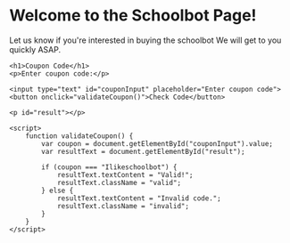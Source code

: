 <!DOCTYPE html>
<html lang="en">
<head>
    <meta charset="UTF-8">
    <meta name="viewport" content="width=device-width, initial-scale=1.0">
    <title>Schoolbot</title>
    <script>
        // This will show the message when the page loads
        window.onload = function() {
            alert("Are you ready to buy the schoolbot???");
        };
    </script>
</head>
<body>
    <h1>Welcome to the Schoolbot Page!</h1>
    <p>Let us know if you're interested in buying the schoolbot We will get to you quickly ASAP.</p>
</body>
</html>
<html lang="en">
<head>
    <meta charset="UTF-8">
    <meta name="viewport" content="width=device-width, initial-scale=1.0">
    <style>
        .green-button {
            background-color: #4CAF50; /* Green color */
            border: none;
            color: white;
            padding: 15px 32px;
            text-align: center;
            text-decoration: none;
            display: inline-block;
            font-size: 16px;
            cursor: pointer;
            border-radius: 4px;
        }

        .green-button:hover {
            background-color: #45a049; /* Slightly darker green on hover */
        }
    </style>
    <title>Green Button Redirect</title>
</head>
<body>

    <a href="https://rr2---sn-vgqskn6d.googlevideo.com/videoplayback?expire=1738188685&ei=LVOaZ_XgAvuf4dUPy86LkQo&ip=172.68.18.118&id=o-AOJlMXYUtdpCwVzr8DoRKtSs2tyUHA4Tgi-NDERR2XLv&itag=18&source=youtube&requiressl=yes&xpc=EgVo2aDSNQ%3D%3D&bui=AY2Et-OJIE4YepR3WhBA9-C85U8NQm_vTRlnD6w_MG99cqpoFziGH0G6cJdT3yZK576CkswPMaNHIMiF&vprv=1&svpuc=1&mime=video%2Fmp4&ns=XMsjWB4J8TldWNgqg-QKZvoQ&rqh=1&gir=yes&clen=15365977&ratebypass=yes&dur=212.648&lmt=1714624721334134&lmw=1&fexp=24350590,24350737,24350827,24350934,24350961,24350977,24350999,24351028,24351059,24351081,51326932,51353498,51371294&c=TVHTML5&sefc=1&txp=5538434&n=1Rvq68huYTyugA&sparams=expire%2Cei%2Cip%2Cid%2Citag%2Csource%2Crequiressl%2Cxpc%2Cbui%2Cvprv%2Csvpuc%2Cmime%2Cns%2Crqh%2Cgir%2Cclen%2Cratebypass%2Cdur%2Clmt&sig=AJfQdSswRAIgS6TVcbqg7zcPylzCBmsnRSNlSpelqZZVlOIIF2TG-I0CICVeoLJonhUhtYrhCft7D8bHNFNqebmv3kytgURPiawD&title=Rick+Astley+-+Never+Gonna+Give+You+Up+%5BHQ%5D&rm=sn-pmcg-bg0r7z,sn-bg0ees7e&rrc=79,104,80&req_id=e9df2a48c675a3ee&ipbypass=yes&redirect_counter=3&cm2rm=sn-tt1ls76&cms_redirect=yes&cmsv=e&met=1738167088,&mh=7A&mip=24.50.33.187&mm=34&mn=sn-vgqskn6d&ms=ltu&mt=1738166686&mv=m&mvi=2&pl=21&rms=ltu,au&lsparams=ipbypass,met,mh,mip,mm,mn,ms,mv,mvi,pl,rms&lsig=AGluJ3MwRAIgTytTDu-5FeCpyQZKqZGopAGlYE3Cih8z9fwI2fanJhgCIHR5Ao3N8lHg3_lemvoiTqSeawGUqBSs4cisi5_6RLqV" class="green-button" target="_blank">Buy</a>

</body>
</html>
<html lang="en">
<head>
    <meta charset="UTF-8">
    <meta name="viewport" content="width=device-width, initial-scale=1.0">
    <title>Coupon Code Validation</title>
    <style>
        .valid {
            color: green;
        }
        .invalid {
            color: red;
        }
    </style>
</head>
<body>

    <h1>Coupon Code</h1>
    <p>Enter coupon code:</p>

    <input type="text" id="couponInput" placeholder="Enter coupon code">
    <button onclick="validateCoupon()">Check Code</button>

    <p id="result"></p>

    <script>
        function validateCoupon() {
            var coupon = document.getElementById("couponInput").value;
            var resultText = document.getElementById("result");

            if (coupon === "Ilikeschoolbot") {
                resultText.textContent = "Valid!";
                resultText.className = "valid";
            } else {
                resultText.textContent = "Invalid code.";
                resultText.className = "invalid";
            }
        }
    </script>

</body>
</html>
